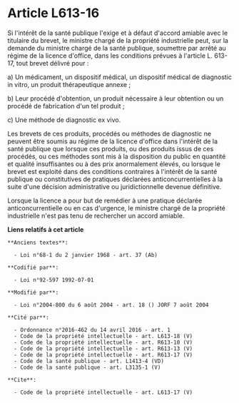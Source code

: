 # Article L613-16

Si l'intérêt de la santé publique l'exige et à défaut d'accord amiable avec le titulaire du brevet, le ministre chargé de la
propriété industrielle peut, sur la demande du ministre chargé de la santé publique, soumettre par arrêté au régime de la
licence d'office, dans les conditions prévues à l'article L. 613-17, tout brevet délivré pour :

a) Un médicament, un dispositif médical, un dispositif médical de diagnostic in vitro, un produit thérapeutique annexe ;

b) Leur procédé d'obtention, un produit nécessaire à leur obtention ou un procédé de fabrication d'un tel produit ;

c) Une méthode de diagnostic ex vivo.

Les brevets de ces produits, procédés ou méthodes de diagnostic ne peuvent être soumis au régime de la licence d'office dans
l'intérêt de la santé publique que lorsque ces produits, ou des produits issus de ces procédés, ou ces méthodes sont mis à la
disposition du public en quantité et qualité insuffisantes ou à des prix anormalement élevés, ou lorsque le brevet est
exploité dans des conditions contraires à l'intérêt de la santé publique ou constitutives de pratiques déclarées
anticoncurrentielles à la suite d'une décision administrative ou juridictionnelle devenue définitive.

Lorsque la licence a pour but de remédier à une pratique déclarée anticoncurrentielle ou en cas d'urgence, le ministre chargé
de la propriété industrielle n'est pas tenu de rechercher un accord amiable.

**Liens relatifs à cet article**

	**Anciens textes**:

	  - Loi n°68-1 du 2 janvier 1968 - art. 37 (Ab)

	**Codifié par**:

	  - Loi n°92-597 1992-07-01

	**Modifié par**:

	  - Loi n°2004-800 du 6 août 2004 - art. 18 () JORF 7 août 2004

	**Cité par**:

	  - Ordonnance n°2016-462 du 14 avril 2016 - art. 1
	  - Code de la propriété intellectuelle - art. L613-18 (V)
	  - Code de la propriété intellectuelle - art. R613-10 (V)
	  - Code de la propriété intellectuelle - art. R613-13 (V)
	  - Code de la propriété intellectuelle - art. R613-17 (V)
	  - Code de la santé publique - art. L1413-4 (VD)
	  - Code de la santé publique - art. L3135-1 (V)

	**Cite**:

	  - Code de la propriété intellectuelle - art. L613-17 (V)
